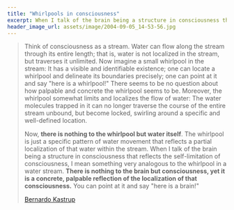 ```yaml
---
title: "Whirlpools in consciousness"
excerpt: When I talk of the brain being a structure in consciousness that reflects the self-limitation of consciousness, I mean something very analogous to the whirlpool in a water stream.
header_image_url: assets/image/2004-09-05_14-53-56.jpg
---
```


> Think of consciousness as a stream. Water can flow along the stream through its entire length; that is, water is not localized in the stream, but traverses it unlimited. Now imagine a small whirlpool in the stream: It has a visible and identifiable existence; one can locate a whirlpool and delineate its boundaries precisely; one can point at it and say "here is a whirlpool!" There seems to be no question about how palpable and concrete the whirlpool seems to be. Moreover, the whirlpool somewhat limits and localizes the flow of water: The water molecules trapped in it can no longer traverse the course of the entire stream unbound, but become locked, swirling around a specific and well-defined location.
>
> Now, **there is nothing to the whirlpool but water itself**. The whirlpool is just a specific pattern of water movement that reflects a partial localization of that water within the stream. When I talk of the brain being a structure in consciousness that reflects the self-limitation of consciousness, I mean something very analogous to the whirlpool in a water stream. **There is nothing to the brain but consciousness, yet it is a concrete, palpable reflection of the localization of that consciousness.** You can point at it and say "here is a brain!"
>
> <footer class="blockquote-footer"><a href="https://www.bernardokastrup.com/">Bernardo Kastrup</a></footer>

